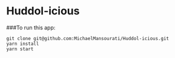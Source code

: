 # Huddol-icious
###To run this app:
```
git clone git@github.com:MichaelMansourati/Huddol-icious.git
yarn install
yarn start
```